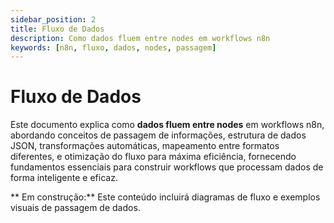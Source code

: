```yaml
---
sidebar_position: 2
title: Fluxo de Dados
description: Como dados fluem entre nodes em workflows n8n
keywords: [n8n, fluxo, dados, nodes, passagem]
---
```


#  Fluxo de Dados

Este documento explica como **dados fluem entre nodes** em workflows n8n, abordando conceitos de passagem de informações, estrutura de dados JSON, transformações automáticas, mapeamento entre formatos diferentes, e otimização do fluxo para máxima eficiência, fornecendo fundamentos essenciais para construir workflows que processam dados de forma inteligente e eficaz.

** Em construção:** Este conteúdo incluirá diagramas de fluxo e exemplos visuais de passagem de dados.
